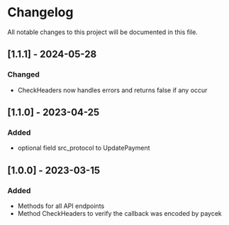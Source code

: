 # Changelog
All notable changes to this project will be documented in this file.

## [1.1.1] - 2024-05-28

### Changed

- CheckHeaders now handles errors and returns false if any occur

## [1.1.0] - 2023-04-25

### Added

- optional field src_protocol to UpdatePayment


## [1.0.0] - 2023-03-15

### Added

- Methods for all API endpoints
- Method CheckHeaders to verify the callback was encoded by paycek
